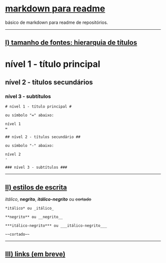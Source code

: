 [markdown para readme](https://github.com/claysfx/readme_markdown/blob/main/README.md?plain=1)<a name="titulo"></a>
=
básico de markdown para readme de repositórios.
- - -

## [I) tamanho de fontes: hierarquia de títulos]() ##

# nível 1 - título principal #
## nível 2 - títulos secundários ##
### nível 3 - subtítulos ###

```
# nível 1 - título principal #

ou símbolo "=" abaixo:

nível 1
=
```
```
## nível 2 - títulos secundário ##

ou símbolo "-" abaixo:

nível 2
-
```
```
### nível 3 - subtítulos ###
```

- - -

## [II) estilos de escrita]() ##

*itálico*, **negrito**, ***itálico-negrito*** ou ~~cortado~~

```
*itálico* ou _itálico_

**negrito** ou __negrito__

***itálico-negrito*** ou ___itálico-negrito___

~~cortado~~
```

- - -

## [III) links (em breve)]() ##
